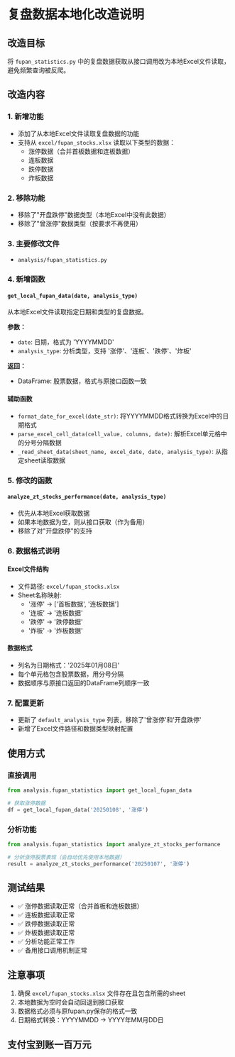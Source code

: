 # 复盘数据本地化改造说明

## 改造目标
将 `fupan_statistics.py` 中的复盘数据获取从接口调用改为本地Excel文件读取，避免频繁查询被反爬。

## 改造内容

### 1. 新增功能
- 添加了从本地Excel文件读取复盘数据的功能
- 支持从 `excel/fupan_stocks.xlsx` 读取以下类型的数据：
  - 涨停数据（合并首板数据和连板数据）
  - 连板数据
  - 跌停数据
  - 炸板数据

### 2. 移除功能
- 移除了"开盘跌停"数据类型（本地Excel中没有此数据）
- 移除了"曾涨停"数据类型（按要求不再使用）

### 3. 主要修改文件
- `analysis/fupan_statistics.py`

### 4. 新增函数

#### `get_local_fupan_data(date, analysis_type)`
从本地Excel文件读取指定日期和类型的复盘数据。

**参数：**
- `date`: 日期，格式为 'YYYYMMDD'
- `analysis_type`: 分析类型，支持 '涨停'、'连板'、'跌停'、'炸板'

**返回：**
- DataFrame: 股票数据，格式与原接口函数一致

#### 辅助函数
- `format_date_for_excel(date_str)`: 将YYYYMMDD格式转换为Excel中的日期格式
- `parse_excel_cell_data(cell_value, columns, date)`: 解析Excel单元格中的分号分隔数据
- `_read_sheet_data(sheet_name, excel_date, date, analysis_type)`: 从指定sheet读取数据

### 5. 修改的函数

#### `analyze_zt_stocks_performance(date, analysis_type)`
- 优先从本地Excel获取数据
- 如果本地数据为空，则从接口获取（作为备用）
- 移除了对"开盘跌停"的支持

### 6. 数据格式说明

#### Excel文件结构
- 文件路径: `excel/fupan_stocks.xlsx`
- Sheet名称映射:
  - '涨停' -> ['首板数据', '连板数据']
  - '连板' -> '连板数据'
  - '跌停' -> '跌停数据'
  - '炸板' -> '炸板数据'

#### 数据格式
- 列名为日期格式：'2025年01月08日'
- 每个单元格包含股票数据，用分号分隔
- 数据顺序与原接口返回的DataFrame列顺序一致

### 7. 配置更新
- 更新了 `default_analysis_type` 列表，移除了'曾涨停'和'开盘跌停'
- 新增了Excel文件路径和数据类型映射配置

## 使用方式

### 直接调用
```python
from analysis.fupan_statistics import get_local_fupan_data

# 获取涨停数据
df = get_local_fupan_data('20250108', '涨停')
```

### 分析功能
```python
from analysis.fupan_statistics import analyze_zt_stocks_performance

# 分析涨停股票表现（会自动优先使用本地数据）
result = analyze_zt_stocks_performance('20250107', '涨停')
```

## 测试结果
- ✅ 涨停数据读取正常（合并首板和连板数据）
- ✅ 连板数据读取正常
- ✅ 跌停数据读取正常
- ✅ 炸板数据读取正常
- ✅ 分析功能正常工作
- ✅ 备用接口调用机制正常

## 注意事项
1. 确保 `excel/fupan_stocks.xlsx` 文件存在且包含所需的sheet
2. 本地数据为空时会自动回退到接口获取
3. 数据格式必须与原fupan.py保存的格式一致
4. 日期格式转换：YYYYMMDD -> YYYY年MM月DD日

## 支付宝到账一百万元
